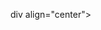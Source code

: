 div align="center">
	<br>
	<a href="https://github.com/tareqabousherif/tareqabousherif/blob/main/header.svg">
		<picture>
		  <source media="(min-width: 720px)" srcset="header.svg">
		</picture>
	</a>
	<br>
</div>
<br>
<br>
